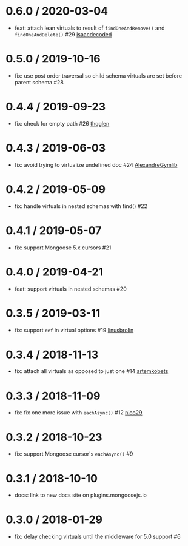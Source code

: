0.6.0 / 2020-03-04
==================
 * feat: attach lean virtuals to result of `findOneAndRemove()` and `findOneAndDelete()` #29 [isaacdecoded](https://github.com/isaacdecoded)

0.5.0 / 2019-10-16
==================
 * fix: use post order traversal so child schema virtuals are set before parent schema #28

0.4.4 / 2019-09-23
==================
 * fix: check for empty path #26 [thoglen](https://github.com/thoglen)

0.4.3 / 2019-06-03
==================
 * fix: avoid trying to virtualize undefined doc #24 [AlexandreGymlib](https://github.com/AlexandreGymlib)

0.4.2 / 2019-05-09
==================
 * fix: handle virtuals in nested schemas with find() #22

0.4.1 / 2019-05-07
==================
 * fix: support Mongoose 5.x cursors #21

0.4.0 / 2019-04-21
==================
 * feat: support virtuals in nested schemas #20

0.3.5 / 2019-03-11
==================
 * fix: support `ref` in virtual options #19 [linusbrolin](https://github.com/linusbrolin)

0.3.4 / 2018-11-13
==================
 * fix: attach all virtuals as opposed to just one #14 [artemkobets](https://github.com/artemkobets)

0.3.3 / 2018-11-09
==================
 * fix: fix one more issue with `eachAsync()` #12 [nico29](https://github.com/nico29)

0.3.2 / 2018-10-23
==================
 * fix: support Mongoose cursor's `eachAsync()` #9

0.3.1 / 2018-10-10
==================
 * docs: link to new docs site on plugins.mongoosejs.io

0.3.0 / 2018-01-29
==================
 * fix: delay checking virtuals until the middleware for 5.0 support #6
